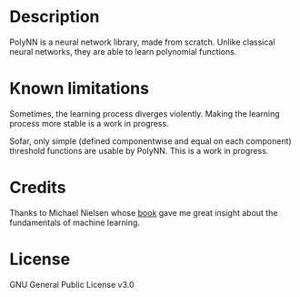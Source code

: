 # Description

PolyNN is a neural network library, made from scratch. Unlike classical neural networks, they are able to learn polynomial functions.

# Known limitations

Sometimes, the learning process diverges violently. Making the learning process more stable is a work in progress.

Sofar, only simple (defined componentwise and equal on each component) threshold functions are usable by PolyNN. This is a work in progress.

# Credits
Thanks to Michael Nielsen whose [book](http://neuralnetworksanddeeplearning.com/index.html) gave me great insight about the fundamentals of machine learning.


# License

GNU General Public License v3.0
